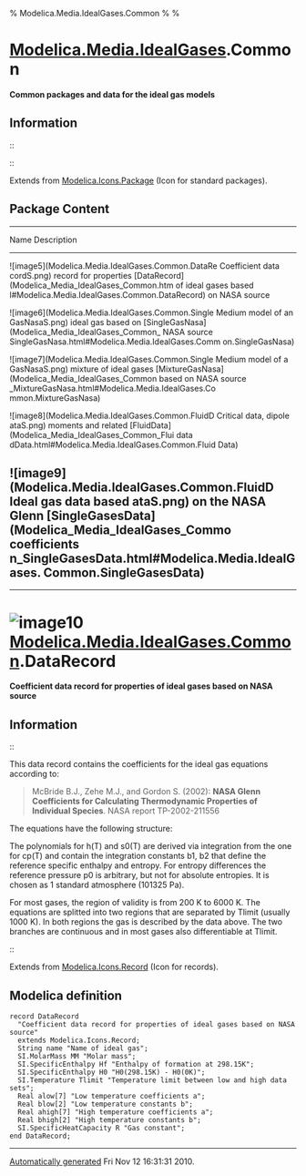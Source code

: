 % Modelica.Media.IdealGases.Common
% 
% 

[Modelica.Media.IdealGases](Modelica_Media_IdealGases.html#Modelica.Media.IdealGases).Common
============================================================================================

**Common packages and data for the ideal gas models**

Information
-----------

::

::

Extends from
[Modelica.Icons.Package](Modelica_Icons_Package.html#Modelica.Icons.Package)
(Icon for standard packages).

Package Content
---------------

  ------------------------------------------------------------------------
  Name                                              Description
  ------------------------------------------------- ----------------------
  ![image5](Modelica.Media.IdealGases.Common.DataRe Coefficient data
  cordS.png)                                        record for properties
  [DataRecord](Modelica_Media_IdealGases_Common.htm of ideal gases based
  l#Modelica.Media.IdealGases.Common.DataRecord)    on NASA source

  ![image6](Modelica.Media.IdealGases.Common.Single Medium model of an
  GasNasaS.png)                                     ideal gas based on
  [SingleGasNasa](Modelica_Media_IdealGases_Common_ NASA source
  SingleGasNasa.html#Modelica.Media.IdealGases.Comm 
  on.SingleGasNasa)                                 

  ![image7](Modelica.Media.IdealGases.Common.Single Medium model of a
  GasNasaS.png)                                     mixture of ideal gases
  [MixtureGasNasa](Modelica_Media_IdealGases_Common based on NASA source
  _MixtureGasNasa.html#Modelica.Media.IdealGases.Co 
  mmon.MixtureGasNasa)                              

  ![image8](Modelica.Media.IdealGases.Common.FluidD Critical data, dipole
  ataS.png)                                         moments and related
  [FluidData](Modelica_Media_IdealGases_Common_Flui data
  dData.html#Modelica.Media.IdealGases.Common.Fluid 
  Data)                                             

  ![image9](Modelica.Media.IdealGases.Common.FluidD Ideal gas data based
  ataS.png)                                         on the NASA Glenn
  [SingleGasesData](Modelica_Media_IdealGases_Commo coefficients
  n_SingleGasesData.html#Modelica.Media.IdealGases. 
  Common.SingleGasesData)                           
  ------------------------------------------------------------------------

* * * * *

![image10](Modelica.Media.IdealGases.Common.DataRecordI.png) [Modelica.Media.IdealGases.Common](Modelica_Media_IdealGases_Common.html#Modelica.Media.IdealGases.Common).DataRecord
==================================================================================================================================================================================

**Coefficient data record for properties of ideal gases based on NASA
source**

Information
-----------

::

This data record contains the coefficients for the ideal gas equations
according to:

> McBride B.J., Zehe M.J., and Gordon S. (2002): **NASA Glenn
> Coefficients for Calculating Thermodynamic Properties of Individual
> Species**. NASA report TP-2002-211556

The equations have the following structure:

The polynomials for h(T) and s0(T) are derived via integration from the
one for cp(T) and contain the integration constants b1, b2 that define
the reference specific enthalpy and entropy. For entropy differences the
reference pressure p0 is arbitrary, but not for absolute entropies. It
is chosen as 1 standard atmosphere (101325 Pa).

For most gases, the region of validity is from 200 K to 6000 K. The
equations are splitted into two regions that are separated by Tlimit
(usually 1000 K). In both regions the gas is described by the data
above. The two branches are continuous and in most gases also
differentiable at Tlimit.

::

Extends from
[Modelica.Icons.Record](Modelica_Icons.html#Modelica.Icons.Record) (Icon
for records).

Modelica definition
-------------------

    record DataRecord 
      "Coefficient data record for properties of ideal gases based on NASA source"
      extends Modelica.Icons.Record;
      String name "Name of ideal gas";
      SI.MolarMass MM "Molar mass";
      SI.SpecificEnthalpy Hf "Enthalpy of formation at 298.15K";
      SI.SpecificEnthalpy H0 "H0(298.15K) - H0(0K)";
      SI.Temperature Tlimit "Temperature limit between low and high data sets";
      Real alow[7] "Low temperature coefficients a";
      Real blow[2] "Low temperature constants b";
      Real ahigh[7] "High temperature coefficients a";
      Real bhigh[2] "High temperature constants b";
      SI.SpecificHeatCapacity R "Gas constant";
    end DataRecord;

* * * * *

[Automatically generated](http://www.3ds.com/) Fri Nov 12 16:31:31 2010.

